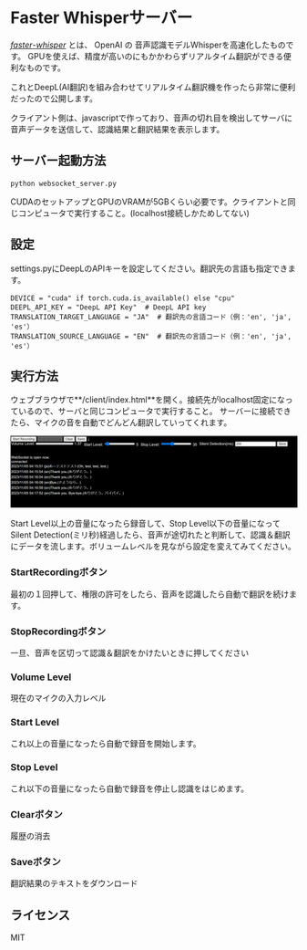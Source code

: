 # Faster Whisperサーバー


[*faster*-*whisper*](https://github.com/guillaumekln/faster-whisper) とは、 OpenAI の 音声認識モデルWhisperを高速化したものです。 GPUを使えば、精度が高いのにもかかわらずリアルタイム翻訳ができる便利なものです。

これとDeepL(AI翻訳)を組み合わせてリアルタイム翻訳機を作ったら非常に便利だったので公開します。

クライアント側は、javascriptで作っており、音声の切れ目を検出してサーバに音声データを送信して、認識結果と翻訳結果を表示します。





## サーバー起動方法

```
python websocket_server.py
```

CUDAのセットアップとGPUのVRAMが5GBくらい必要です。クライアントと同じコンピュータで実行すること。(localhost接続しかためしてない)



## 設定

settings.pyにDeepLのAPIキーを設定してください。翻訳先の言語も指定できます。

```
DEVICE = "cuda" if torch.cuda.is_available() else "cpu"
DEEPL_API_KEY = "DeepL API Key"  # DeepL API key
TRANSLATION_TARGET_LANGUAGE = "JA"  # 翻訳先の言語コード（例：'en', 'ja', 'es'）
TRANSLATION_SOURCE_LANGUAGE = "EN"  # 翻訳先の言語コード（例：'en', 'ja', 'es'）
```



## 実行方法

ウェブブラウザで**/client/index.html**を開く。接続先がlocalhost固定になっているので、サーバと同じコンピュータで実行すること。
サーバーに接続できたら、マイクの音を自動でどんどん翻訳していってくれます。

![image-20231105041802180](assets/image-20231105041802180.png)

Start Level以上の音量になったら録音して、Stop Level以下の音量になってSilent Detection(ミリ秒)経過したら、音声が途切れたと判断して、認識＆翻訳にデータを流します。ボリュームレベルを見ながら設定を変えてみてください。



### StartRecordingボタン
最初の１回押して、権限の許可をしたら、音声を認識したら自動で翻訳を続けます。
### StopRecordingボタン
一旦、音声を区切って認識＆翻訳をかけたいときに押してください

### Volume Level
現在のマイクの入力レベル
### Start Level
これ以上の音量になったら自動で録音を開始します。
### Stop Level
これ以下の音量になったら自動で録音を停止し認識をはじめます。
### Clearボタン
履歴の消去
### Saveボタン
翻訳結果のテキストをダウンロード




## ライセンス
MIT
